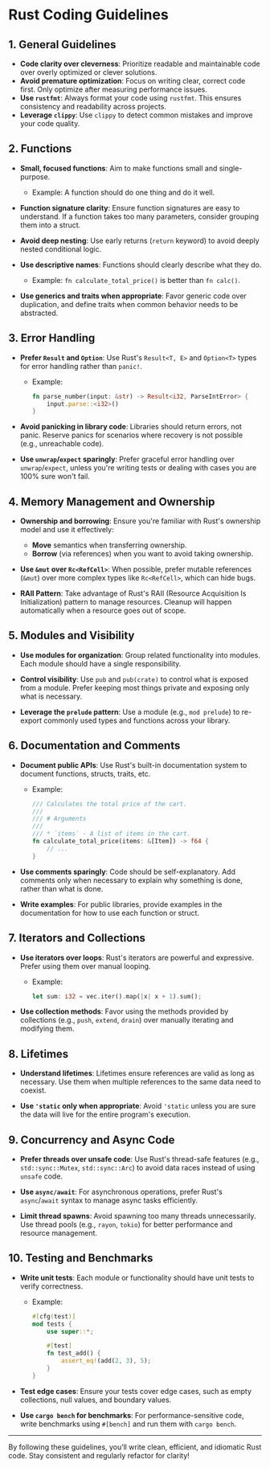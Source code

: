 # Rust Coding Guidelines

## 1. General Guidelines

- **Code clarity over cleverness**: Prioritize readable and maintainable code over overly optimized or clever solutions.
- **Avoid premature optimization**: Focus on writing clear, correct code first. Only optimize after measuring performance issues.
- **Use `rustfmt`**: Always format your code using `rustfmt`. This ensures consistency and readability across projects.
- **Leverage `clippy`**: Use `clippy` to detect common mistakes and improve your code quality.

## 2. Functions

- **Small, focused functions**: Aim to make functions small and single-purpose.
    - Example: A function should do one thing and do it well.

- **Function signature clarity**: Ensure function signatures are easy to understand. If a function takes too many parameters, consider grouping them into a struct.

- **Avoid deep nesting**: Use early returns (`return` keyword) to avoid deeply nested conditional logic.

- **Use descriptive names**: Functions should clearly describe what they do.
    - Example: `fn calculate_total_price()` is better than `fn calc()`.

- **Use generics and traits when appropriate**: Favor generic code over duplication, and define traits when common behavior needs to be abstracted.

## 3. Error Handling

- **Prefer `Result` and `Option`**: Use Rust's `Result<T, E>` and `Option<T>` types for error handling rather than `panic!`.
    - Example:
      ```rust
      fn parse_number(input: &str) -> Result<i32, ParseIntError> {
          input.parse::<i32>()
      }
      ```

- **Avoid panicking in library code**: Libraries should return errors, not panic. Reserve panics for scenarios where recovery is not possible (e.g., unreachable code).

- **Use `unwrap`/`expect` sparingly**: Prefer graceful error handling over `unwrap`/`expect`, unless you're writing tests or dealing with cases you are 100% sure won't fail.

## 4. Memory Management and Ownership

- **Ownership and borrowing**: Ensure you're familiar with Rust's ownership model and use it effectively:
    - **Move** semantics when transferring ownership.
    - **Borrow** (via references) when you want to avoid taking ownership.

- **Use `&mut` over `Rc<RefCell>`**: When possible, prefer mutable references (`&mut`) over more complex types like `Rc<RefCell>`, which can hide bugs.

- **RAII Pattern**: Take advantage of Rust's RAII (Resource Acquisition Is Initialization) pattern to manage resources. Cleanup will happen automatically when a resource goes out of scope.

## 5. Modules and Visibility

- **Use modules for organization**: Group related functionality into modules. Each module should have a single responsibility.

- **Control visibility**: Use `pub` and `pub(crate)` to control what is exposed from a module. Prefer keeping most things private and exposing only what is necessary.

- **Leverage the `prelude` pattern**: Use a module (e.g., `mod prelude`) to re-export commonly used types and functions across your library.

## 6. Documentation and Comments

- **Document public APIs**: Use Rust's built-in documentation system to document functions, structs, traits, etc.
    - Example:
      ```rust
      /// Calculates the total price of the cart.
      ///
      /// # Arguments
      ///
      /// * `items` - A list of items in the cart.
      fn calculate_total_price(items: &[Item]) -> f64 {
          // ...
      }
      ```

- **Use comments sparingly**: Code should be self-explanatory. Add comments only when necessary to explain why something is done, rather than what is done.

- **Write examples**: For public libraries, provide examples in the documentation for how to use each function or struct.

## 7. Iterators and Collections

- **Use iterators over loops**: Rust's iterators are powerful and expressive. Prefer using them over manual looping.
    - Example:
      ```rust
      let sum: i32 = vec.iter().map(|x| x + 1).sum();
      ```

- **Use collection methods**: Favor using the methods provided by collections (e.g., `push`, `extend`, `drain`) over manually iterating and modifying them.

## 8. Lifetimes

- **Understand lifetimes**: Lifetimes ensure references are valid as long as necessary. Use them when multiple references to the same data need to coexist.

- **Use `'static` only when appropriate**: Avoid `'static` unless you are sure the data will live for the entire program's execution.

## 9. Concurrency and Async Code

- **Prefer threads over unsafe code**: Use Rust's thread-safe features (e.g., `std::sync::Mutex`, `std::sync::Arc`) to avoid data races instead of using `unsafe` code.

- **Use `async/await`**: For asynchronous operations, prefer Rust's `async`/`await` syntax to manage async tasks efficiently.

- **Limit thread spawns**: Avoid spawning too many threads unnecessarily. Use thread pools (e.g., `rayon`, `tokio`) for better performance and resource management.

## 10. Testing and Benchmarks

- **Write unit tests**: Each module or functionality should have unit tests to verify correctness.
    - Example:
      ```rust
      #[cfg(test)]
      mod tests {
          use super::*;
  
          #[test]
          fn test_add() {
              assert_eq!(add(2, 3), 5);
          }
      }
      ```

- **Test edge cases**: Ensure your tests cover edge cases, such as empty collections, null values, and boundary values.

- **Use `cargo bench` for benchmarks**: For performance-sensitive code, write benchmarks using `#[bench]` and run them with `cargo bench`.

---

By following these guidelines, you’ll write clean, efficient, and idiomatic Rust code. Stay consistent and regularly refactor for clarity!

